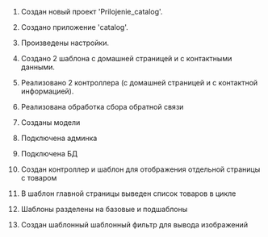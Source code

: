 1. Создан новый проект 'Prilojenie_catalog'.
2. Создано приложение 'catalog'.
3. Произведены настройки.
4. Создано 2 шаблона с домашней страницей и с контактными данными.
5. Реализовано 2 контроллера (с домашней страницей и с контактной информацией).
6. Реализована обработка сбора обратной связи
7. Созданы модели 
8. Подключена админка
9. Подключена БД


10. Создан контроллер и шаблон для отображения отдельной страницы с товаром
11. В шаблон главной страницы выведен список товаров в цикле
12. Шаблоны разделены на базовые и подшаблоны
13. Создан шаблонный шаблонный фильтр для вывода изображений